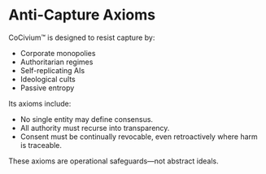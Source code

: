 <!-- status: stub; target: 150+ words -->
<!-- status: stub; target: 150+ words -->
<!-- status: stub; target: 150+ words -->
<!-- status: stub; target: 150+ words -->
<!-- status: stub; target: 150+ words -->
<!-- status: stub; target: 150+ words -->
# Anti-Capture Axioms

CoCivium™ is designed to resist capture by:

- Corporate monopolies
- Authoritarian regimes
- Self-replicating AIs
- Ideological cults
- Passive entropy

Its axioms include:

- No single entity may define consensus.
- All authority must recurse into transparency.
- Consent must be continually revocable, even retroactively where harm is traceable.

These axioms are operational safeguards—not abstract ideals.







